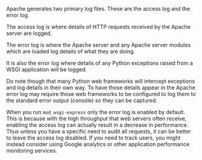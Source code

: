 Apache generates two primary log files. These are the access log and the error log.

The access log is where details of HTTP requests received by the Apache server are logged.

The error log is where the Apache server and any Apache server modules which are loaded log details of what they are doing.

It is also the error log where details of any Python exceptions raised from a WSGI application will be logged.

Do note though that many Python web frameworks will intercept exceptions and log details in their own way. To have those details appear in the Apache error log may require those web frameworks to be configured to log them to the standard error output (console) so they can be captured.

When you run ``mod_wsgi-express`` only the error log is enabled by default. This is because with the high throughput that web servers often receive, enabling the access log can actually result in a decrease in performance. Thus unless you have a specific need to audit all requests, it can be better to leave the access log disabled. If you need to track users, you might instead consider using Google analytics or other application performance monitoring services.

